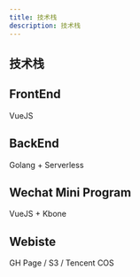 ```yaml
---
title: 技术栈
description: 技术栈
---
```



## 技术栈

## FrontEnd

VueJS

## BackEnd

Golang + Serverless

## Wechat Mini Program

VueJS + Kbone

## Webiste

GH Page / S3 / Tencent COS
